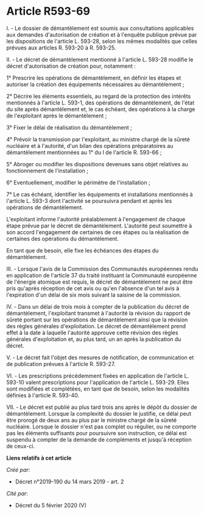 # Article R593-69

I. - Le dossier de démantèlement est soumis aux consultations applicables aux demandes d'autorisation de création et à
l'enquête publique prévue par les dispositions de l'article L. 593-28, selon les mêmes modalités que celles prévues aux
articles R. 593-20 à R. 593-25.

II. - Le décret de démantèlement mentionné à l'article L. 593-28 modifie le décret d'autorisation de création pour,
notamment :

1° Prescrire les opérations de démantèlement, en définir les étapes et autoriser la création des équipements nécessaires au
démantèlement ;

2° Décrire les éléments essentiels, au regard de la protection des intérêts mentionnés à l'article L. 593-1, des opérations
de démantèlement, de l'état du site après démantèlement et, le cas échéant, des opérations à la charge de l'exploitant après
le démantèlement ;

3° Fixer le délai de réalisation du démantèlement ;

4° Prévoir la transmission par l'exploitant, au ministre chargé de la sûreté nucléaire et à l'autorité, d'un bilan des
opérations préparatoires au démantèlement mentionnées au 1° du I de l'article R. 593-66 ;

5° Abroger ou modifier les dispositions devenues sans objet relatives au fonctionnement de l'installation ;

6° Eventuellement, modifier le périmètre de l'installation ;

7° Le cas échéant, identifier les équipements et installations mentionnés à l'article L. 593-3 dont l'activité se poursuivra
pendant et après les opérations de démantèlement.

L'exploitant informe l'autorité préalablement à l'engagement de chaque étape prévue par le décret de démantèlement.
L'autorité peut soumettre à son accord l'engagement de certaines de ces étapes ou la réalisation de certaines des opérations
du démantèlement.

En tant que de besoin, elle fixe les échéances des étapes du démantèlement.

III. - Lorsque l'avis de la Commission des Communautés européennes rendu en application de l'article 37 du traité instituant
la Communauté européenne de l'énergie atomique est requis, le décret de démantèlement ne peut être pris qu'après réception de
cet avis ou qu'en l'absence d'un tel avis à l'expiration d'un délai de six mois suivant la saisine de la commission.

IV. - Dans un délai de trois mois à compter de la publication du décret de démantèlement, l'exploitant transmet à l'autorité
la révision du rapport de sûreté portant sur les opérations de démantèlement ainsi que la révision des règles générales
d'exploitation. Le décret de démantèlement prend effet à la date à laquelle l'autorité approuve cette révision des règles
générales d'exploitation et, au plus tard, un an après la publication du décret.

V. - Le décret fait l'objet des mesures de notification, de communication et de publication prévues à l'article R. 593-27.

VI. - Les prescriptions précédemment fixées en application de l'article L. 593-10 valent prescriptions pour l'application de
l'article L. 593-29. Elles sont modifiées et complétées, en tant que de besoin, selon les modalités définies à l'article R.
593-40.

VII. - Le décret est publié au plus tard trois ans après le dépôt du dossier de démantèlement. Lorsque la complexité du
dossier le justifie, ce délai peut être prorogé de deux ans au plus par le ministre chargé de la sûreté nucléaire. Lorsque le
dossier n'est pas complet ou régulier, ou ne comporte pas les éléments suffisants pour poursuivre son instruction, ce délai
est suspendu à compter de la demande de compléments et jusqu'à réception de ceux-ci.

**Liens relatifs à cet article**

_Créé par_:

  - Décret n°2019-190 du 14 mars 2019 - art. 2

_Cité par_:

  - Décret du 5 février 2020 (V)
